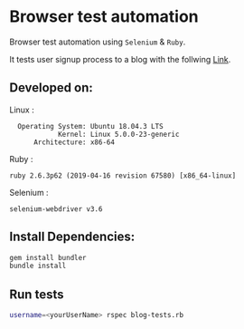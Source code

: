 # Browser test automation

Browser test automation using ``Selenium`` & ``Ruby``.

It tests user signup process to a blog with the follwing [Link](https://selenium-blog.herokuapp.com/signup).

## Developed on:
Linux :
```
  Operating System: Ubuntu 18.04.3 LTS
            Kernel: Linux 5.0.0-23-generic
      Architecture: x86-64
```
Ruby :
```
ruby 2.6.3p62 (2019-04-16 revision 67580) [x86_64-linux]
```
Selenium :
```
selenium-webdriver v3.6
```

## Install Dependencies:
```bash
gem install bundler
bundle install
```

## Run tests
```bash
username=<yourUserName> rspec blog-tests.rb
```